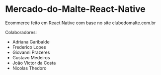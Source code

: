 # Mercado-do-Malte-React-Native
Ecommerce feito em React Native com base no site clubedomalte.com.br

Colaboradores:

- Adriana Garibalde
- Frederico Lopes
- Giovanni Prazeres
- Gustavo Medeiros
- João Victor da Costa
- Nicolas Thedoro
